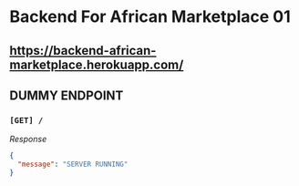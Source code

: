# <p>Backend For African Marketplace 01</P>


## <p>https://backend-african-marketplace.herokuapp.com/</p>

## DUMMY ENDPOINT

### `[GET] /`

_Response_
```json
{
  "message": "SERVER RUNNING"
}
```
